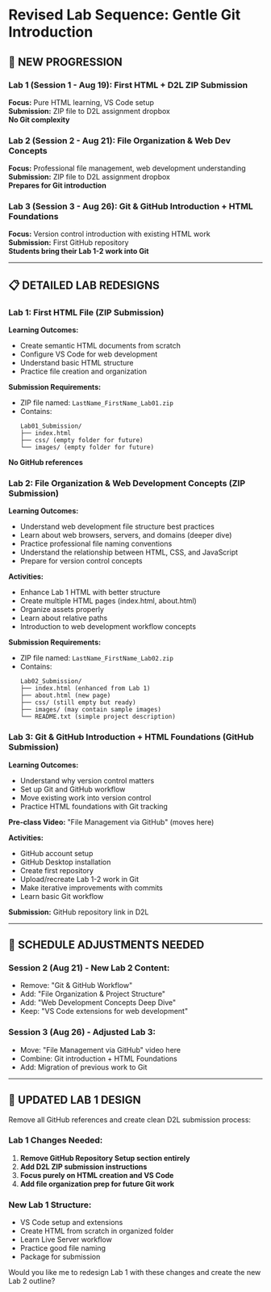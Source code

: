 # Revised Lab Sequence: Gentle Git Introduction

## 🎯 NEW PROGRESSION

### Lab 1 (Session 1 - Aug 19): First HTML + D2L ZIP Submission
**Focus:** Pure HTML learning, VS Code setup  
**Submission:** ZIP file to D2L assignment dropbox  
**No Git complexity**

### Lab 2 (Session 2 - Aug 21): File Organization & Web Dev Concepts  
**Focus:** Professional file management, web development understanding  
**Submission:** ZIP file to D2L assignment dropbox  
**Prepares for Git introduction**

### Lab 3 (Session 3 - Aug 26): Git & GitHub Introduction + HTML Foundations
**Focus:** Version control introduction with existing HTML work  
**Submission:** First GitHub repository  
**Students bring their Lab 1-2 work into Git**

---

## 📋 DETAILED LAB REDESIGNS

### Lab 1: First HTML File (ZIP Submission)
**Learning Outcomes:**
- Create semantic HTML documents from scratch
- Configure VS Code for web development  
- Understand basic HTML structure
- Practice file creation and organization

**Submission Requirements:**
- ZIP file named: `LastName_FirstName_Lab01.zip`
- Contains:
  ```
  Lab01_Submission/
  ├── index.html
  ├── css/ (empty folder for future)
  └── images/ (empty folder for future)
  ```

**No GitHub references**

### Lab 2: File Organization & Web Development Concepts (ZIP Submission)
**Learning Outcomes:**
- Understand web development file structure best practices
- Learn about web browsers, servers, and domains (deeper dive)
- Practice professional file naming conventions
- Understand the relationship between HTML, CSS, and JavaScript
- Prepare for version control concepts

**Activities:**
- Enhance Lab 1 HTML with better structure
- Create multiple HTML pages (index.html, about.html)
- Organize assets properly
- Learn about relative paths
- Introduction to web development workflow concepts

**Submission Requirements:**
- ZIP file named: `LastName_FirstName_Lab02.zip`
- Contains:
  ```
  Lab02_Submission/
  ├── index.html (enhanced from Lab 1)
  ├── about.html (new page)
  ├── css/ (still empty but ready)
  ├── images/ (may contain sample images)
  └── README.txt (simple project description)
  ```

### Lab 3: Git & GitHub Introduction + HTML Foundations (GitHub Submission)
**Learning Outcomes:**
- Understand why version control matters
- Set up Git and GitHub workflow
- Move existing work into version control
- Practice HTML foundations with Git tracking

**Pre-class Video:** "File Management via GitHub" (moves here)

**Activities:**
- GitHub account setup
- GitHub Desktop installation
- Create first repository
- Upload/recreate Lab 1-2 work in Git
- Make iterative improvements with commits
- Learn basic Git workflow

**Submission:** GitHub repository link in D2L

---

## 🔄 SCHEDULE ADJUSTMENTS NEEDED

### Session 2 (Aug 21) - New Lab 2 Content:
- Remove: "Git & GitHub Workflow"
- Add: "File Organization & Project Structure"
- Add: "Web Development Concepts Deep Dive"
- Keep: "VS Code extensions for web development"

### Session 3 (Aug 26) - Adjusted Lab 3:
- Move: "File Management via GitHub" video here
- Combine: Git introduction + HTML Foundations
- Add: Migration of previous work to Git

---

## 📝 UPDATED LAB 1 DESIGN

Remove all GitHub references and create clean D2L submission process:

### Lab 1 Changes Needed:
1. **Remove GitHub Repository Setup section entirely**
2. **Add D2L ZIP submission instructions**  
3. **Focus purely on HTML creation and VS Code**
4. **Add file organization prep for future Git work**

### New Lab 1 Structure:
- VS Code setup and extensions
- Create HTML from scratch in organized folder
- Learn Live Server workflow
- Practice good file naming
- Package for submission

Would you like me to redesign Lab 1 with these changes and create the new Lab 2 outline?

